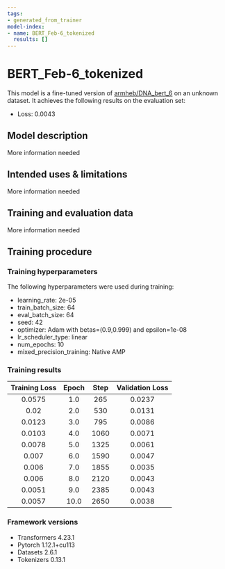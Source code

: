 ```yaml
---
tags:
- generated_from_trainer
model-index:
- name: BERT_Feb-6_tokenized
  results: []
---
```


<!-- This model card has been generated automatically according to the information the Trainer had access to. You
should probably proofread and complete it, then remove this comment. -->

# BERT_Feb-6_tokenized

This model is a fine-tuned version of [armheb/DNA_bert_6](https://huggingface.co/armheb/DNA_bert_6) on an unknown dataset.
It achieves the following results on the evaluation set:
- Loss: 0.0043

## Model description

More information needed

## Intended uses & limitations

More information needed

## Training and evaluation data

More information needed

## Training procedure

### Training hyperparameters

The following hyperparameters were used during training:
- learning_rate: 2e-05
- train_batch_size: 64
- eval_batch_size: 64
- seed: 42
- optimizer: Adam with betas=(0.9,0.999) and epsilon=1e-08
- lr_scheduler_type: linear
- num_epochs: 10
- mixed_precision_training: Native AMP

### Training results

| Training Loss | Epoch | Step | Validation Loss |
|:-------------:|:-----:|:----:|:---------------:|
| 0.0575        | 1.0   | 265  | 0.0237          |
| 0.02          | 2.0   | 530  | 0.0131          |
| 0.0123        | 3.0   | 795  | 0.0086          |
| 0.0103        | 4.0   | 1060 | 0.0071          |
| 0.0078        | 5.0   | 1325 | 0.0061          |
| 0.007         | 6.0   | 1590 | 0.0047          |
| 0.006         | 7.0   | 1855 | 0.0035          |
| 0.006         | 8.0   | 2120 | 0.0043          |
| 0.0051        | 9.0   | 2385 | 0.0043          |
| 0.0057        | 10.0  | 2650 | 0.0038          |


### Framework versions

- Transformers 4.23.1
- Pytorch 1.12.1+cu113
- Datasets 2.6.1
- Tokenizers 0.13.1
